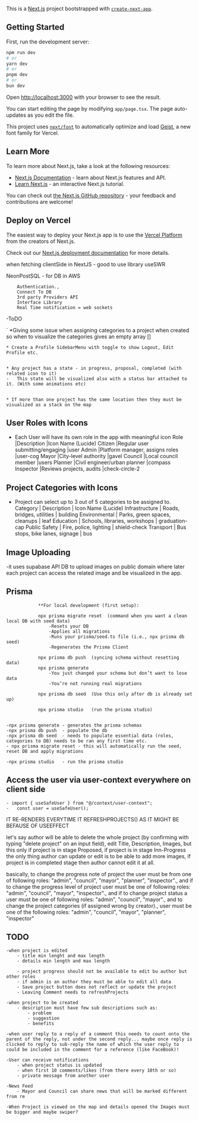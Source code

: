 This is a [Next.js](https://nextjs.org) project bootstrapped with [`create-next-app`](https://nextjs.org/docs/app/api-reference/cli/create-next-app).

## Getting Started

First, run the development server:

```bash
npm run dev
# or
yarn dev
# or
pnpm dev
# or
bun dev
```

Open [http://localhost:3000](http://localhost:3000) with your browser to see the result.

You can start editing the page by modifying `app/page.tsx`. The page auto-updates as you edit the file.

This project uses [`next/font`](https://nextjs.org/docs/app/building-your-application/optimizing/fonts) to automatically optimize and load [Geist](https://vercel.com/font), a new font family for Vercel.

## Learn More

To learn more about Next.js, take a look at the following resources:

- [Next.js Documentation](https://nextjs.org/docs) - learn about Next.js features and API.
- [Learn Next.js](https://nextjs.org/learn) - an interactive Next.js tutorial.

You can check out [the Next.js GitHub repository](https://github.com/vercel/next.js) - your feedback and contributions are welcome!

## Deploy on Vercel

The easiest way to deploy your Next.js app is to use the [Vercel Platform](https://vercel.com/new?utm_medium=default-template&filter=next.js&utm_source=create-next-app&utm_campaign=create-next-app-readme) from the creators of Next.js.

Check out our [Next.js deployment documentation](https://nextjs.org/docs/app/building-your-application/deploying) for more details.

when fetching clientSide in NextJS - good to use library useSWR

NeonPostSQL - for DB in AWS

        Authentication.,
        Connect To DB
        3rd party Providers API
        Interface Library
        Real Time notification = web sockets

-ToDO

` \*Giving some issue when assigning categories to a project when created so when to visualize the categories gives an empty array []

    * Create a Profile SidebarMenu with toggle to show Logout, Edit Profile etc.


    * Any project has a state - in progress, proposal, completed (with related icon to it)
    -   This state will be visualized also with a status bar attached to it. (With some animations etc)


    * If more than one project has the same location then they must be visualized as a stack on the map

## User Roles with Icons

- Each User will have its own role in the app with meaningful icon
  Role |Description |Icon Name (Lucide)
  Citizen |Regular user submitting/engaging |user
  Admin |Platform manager, assigns roles |user-cog
  Mayor |City-level authority |gavel
  Council |Local council member |users
  Planner |Civil engineer/urban planner |compass
  Inspector |Reviews projects, audits |check-circle-2

## Project Categories with Icons

- Project can select up to 3 out of 5 categories to be assigned to.
  Category | Description | Icon Name (Lucide)
  Infrastructure | Roads, bridges, utilities | building
  Environmental | Parks, green spaces, cleanups | leaf
  Education | Schools, libraries, workshops | graduation-cap
  Public Safety | Fire, police, lighting | shield-check
  Transport | Bus stops, bike lanes, signage | bus

## Image Uploading

-it uses supabase API DB to upload images on public domain where later each project can access the related image and be visualized in the app.

## Prisma

                **For local development (first setup):

                npx prisma migrate reset  (command when you want a clean local DB with seed data)
                    -Resets your DB
                    -Applies all migrations
                    -Runs your prisma/seed.ts file (i.e., npx prisma db seed)
                    -Regenerates the Prisma Client

                npx prisma db push  (syncing schema without resetting data)
                npx prisma generate
                    -You just changed your schema but don’t want to lose data
                    -You’re not running real migrations

                npx prisma db seed  (Use this only after db is already set up)

                npx prisma studio   (run the prisma studio)


    -npx prisma generate - generates the prisma schemas
    -npx prisma db push  - populate the db
    -npx prisma db seed  - needs to populate essential data (roles, categories to DB) needs to be ran any first time etc.
    - npx prisma migrate reset - this will automatically run the seed, reset DB and apply migrations

    -npx prisma studio   - run the prisma studio

## Access the user via user-context everywhere on client side

    - import { useSafeUser } from "@/context/user-context";
    -   const user = useSafeUser();

IT RE-RENDERS EVERYTIME IT REFRESHPROJECTS() AS IT MIGHT BE BEFAUSE OF USEEFFECT

let's say author will be able to delete the whole project (by confirming with typing "delete project" on an input field), edit Title, Description, Images, but this only if project is in stage Proposed, if project is in stage Inn-Progress the only thing author can update or edit is to be able to add more images, if project is in completed stage then author cannot edit it at all.


basically, to change the progress note of project the user must be from one of following roles:
"admin", "council", "mayor", "planner", "inspector".,
and if to change the progress level of project user must be one of following roles:
"admin", "council", "mayor", "inspector".,
and if to change project status a user must be one of following roles:
"admin", "council", "mayor".,
and to change the project categories (if assigned wrong by creator)., user must be one of the following roles:
"admin", "council", "mayor", "planner", "inspector"


## TODO
    -when project is edited
        - title min lenght and max length
        - details min length and max length

        - project progress should not be available to edit bu author but other roles
        - if admin is an author they must be able to edit all data 
        - Save project button does not reflect or update the project
        - Leaving Comment needs to refreshProjects

    -when project to be created
        - description must have few sub descriptions such as:
            - problem
            - suggestion
            - benefits

    -when user reply to a reply of a comment this needs to count onto the parent of the reply, not under the second reply... maybe once reply is clicked to reply to sub-reply the name of which the user reply to could be included in the comment for a reference (like FaceBook)!

    -User can receive notifications
        - when project status is updated
        - when first 10 comments/likes (from there every 10th or so)
        - private message from another user

    -News Feed
        - Mayor and Council can share news that will be marked different from re

    -When Project is viewed on the map and details opened the Images must be bigger and maybe swiper?
